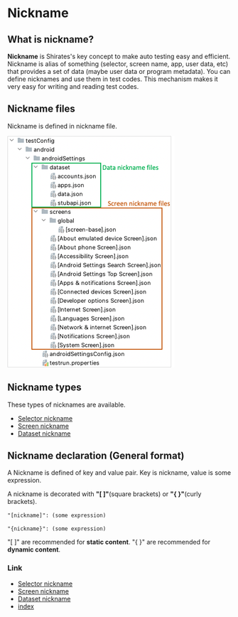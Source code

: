 # Nickname

## What is nickname?

**Nickname** is Shirates's key concept to make auto testing easy and efficient. Nickname is alias of something
(selector, screen name, app, user data, etc) that provides a set of data (maybe user data or program metadata). You
can define nicknames and use them in test codes. This mechanism makes it very easy for writing and reading test codes.

## Nickname files

Nickname is defined in nickname file.

![nickname_files](../../_images/nickname_files.png)

## Nickname types

These types of nicknames are available.

- [Selector nickname](selector_nickname.md)
- [Screen nickname](screen_nickname.md)
- [Dataset nickname](dataset_nickname.md)

## Nickname declaration (General format)

A Nickname is defined of key and value pair. Key is nickname, value is some expression.

A nickname is decorated with **"[ ]"**(square brackets) or **"{ }"**(curly brackets).

```
"[nickname]": (some expression)
```

```
"{nickname}": (some expression)
```

"[ ]" are recommended for **static content**. "{ }" are recommended for **dynamic content**.

### Link

- [Selector nickname](selector_nickname.md)
- [Screen nickname](screen_nickname.md)
- [Dataset nickname](dataset_nickname.md)
- [index](../../../index.md)

